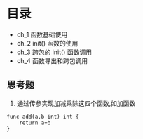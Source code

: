 # 目录
- ch_1 函数基础使用
- ch_2 init() 函数的使用
- ch_3 跨包的 init() 函数调用
- ch_4 函数导出和跨包调用


## 思考题
1. 通过传参实现加减乘除这四个函数,如加函数
```golang
func add(a,b int) int {
	return a+b
}
```